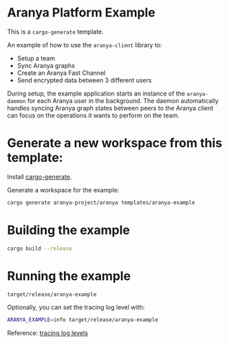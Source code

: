 # Aranya Platform Example

This is a `cargo-generate` template.

An example of how to use the `aranya-client` library to:

- Setup a team
- Sync Aranya graphs
- Create an Aranya Fast Channel
- Send encrypted data between 3 different users

During setup, the example application starts an instance of the `aranya-daemon` for each Aranya user in the background. The daemon automatically handles syncing Aranya graph states between peers to the Aranya client can focus on the operations it wants to perform on the team.

# Generate a new workspace from this template:

Install [cargo-generate](https://github.com/cargo-generate/cargo-generate).

Generate a workspace for the example:
```bash
cargo generate aranya-project/aranya templates/aranya-example
```

# Building the example

```bash
cargo build --release
```

# Running the example

```bash
target/release/aranya-example
```

Optionally, you can set the tracing log level with:
```bash
ARANYA_EXAMPLE=info target/release/aranya-example
```

Reference:
[tracing log levels](https://docs.rs/tracing/latest/tracing/struct.Level.html)